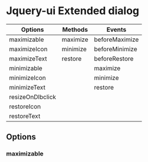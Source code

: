 # Jquery-ui Extended dialog #

Options | Methods | Events
------------- | ------------- | -------------
maximizable | maximize | beforeMaximize
maximizeIcon | minimize | beforeMinimize
maximizeText | restore | beforeRestore
minimizable ||maximize
minimizeIcon || minimize
minimizeText || restore
resizeOnDlbclick ||
restoreIcon ||
restoreText ||

## Options ##
### maximizable ###
